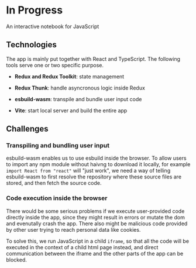 # In Progress

An interactive notebook for JavaScript

## Technologies

The app is mainly put together with React and TypeScript. The following tools serve one or two specific purpose.

- **Redux and Redux Toolkit**: state management

- **Redux Thunk**: handle asyncronous logic inside Redux

- **esbuild-wasm**: transpile and bundle user input code

- **Vite**: start local server and build the entire app

## Challenges

### Transpiling and bundling user input

esbuild-wasm enables us to use esbuild inside the browser.
To allow users to import any npm module without haivng to download it locally, for example `import React from "react"` will "just work", we need a way of telling esbuild-wasm to first resolve the repository where these source files are stored, and then fetch the source code.

### Code execution inside the browser

There would be some serious problems if we execute user-provided code directly inside the app, since they might result in errors or mutate the dom and evenutally crash the app. There also might be malicious code provided by other user trying to reach personal data like cookies.

To solve this, we run JavaScript in a child `iframe`, so that all the code will be executed in the context of a child html page instead, and direct communication between the iframe and the other parts of the app can be blocked.
